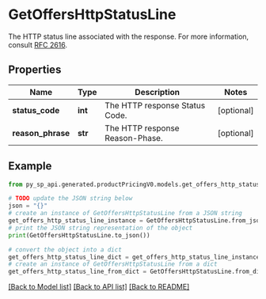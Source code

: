 # GetOffersHttpStatusLine

The HTTP status line associated with the response.  For more information, consult [RFC 2616](https://www.w3.org/Protocols/rfc2616/rfc2616-sec6.html).

## Properties

Name | Type | Description | Notes
------------ | ------------- | ------------- | -------------
**status_code** | **int** | The HTTP response Status Code. | [optional] 
**reason_phrase** | **str** | The HTTP response Reason-Phase. | [optional] 

## Example

```python
from py_sp_api.generated.productPricingV0.models.get_offers_http_status_line import GetOffersHttpStatusLine

# TODO update the JSON string below
json = "{}"
# create an instance of GetOffersHttpStatusLine from a JSON string
get_offers_http_status_line_instance = GetOffersHttpStatusLine.from_json(json)
# print the JSON string representation of the object
print(GetOffersHttpStatusLine.to_json())

# convert the object into a dict
get_offers_http_status_line_dict = get_offers_http_status_line_instance.to_dict()
# create an instance of GetOffersHttpStatusLine from a dict
get_offers_http_status_line_from_dict = GetOffersHttpStatusLine.from_dict(get_offers_http_status_line_dict)
```
[[Back to Model list]](../README.md#documentation-for-models) [[Back to API list]](../README.md#documentation-for-api-endpoints) [[Back to README]](../README.md)


